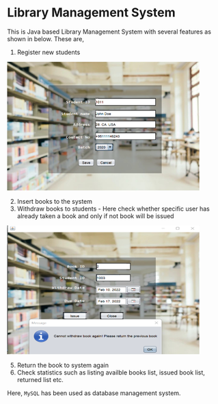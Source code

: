 # Library Management System

This is Java based Library Management System with several features as shown in below. 
These are,
  1. Register new students
  
<!--   ![register](https://github.com/ShakyaPr/LibraryManagementSystem/blob/main/Images/newmember.png) -->
 <img alt="register" src="https://github.com/ShakyaPr/LibraryManagementSystem/blob/main/Images/newmember.png"  style="width:450px;height:300px;">

  2. Insert books to the system
  3. Withdraw books to students - Here check whether specific user has already taken a book and only if not book will be issued
  
   <img alt="register" src="https://github.com/ShakyaPr/LibraryManagementSystem/blob/main/Images/withdraw.png"  style="width:450px;height:300px;">
   
  5. Return the book to system again
  6. Check statistics such as listing availble books list, issued book list, returned list etc.
  
Here, `MySQL` has been used as database management system. 
